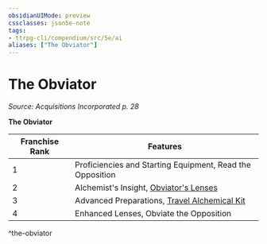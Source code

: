 ```yaml
---
obsidianUIMode: preview
cssclasses: json5e-note
tags:
- ttrpg-cli/compendium/src/5e/ai
aliases: ["The Obviator"]
---
```

# The Obviator
*Source: Acquisitions Incorporated p. 28* 

**The Obviator**

| Franchise Rank | Features |
|----------------|----------|
| 1 | Proficiencies and Starting Equipment, Read the Opposition |
| 2 | Alchemist's Insight, [Obviator's Lenses](obviators-lenses-ai.md) |
| 3 | Advanced Preparations, [Travel Alchemical Kit](travel-alchemical-kit-ai.md) |
| 4 | Enhanced Lenses, Obviate the Opposition |
^the-obviator